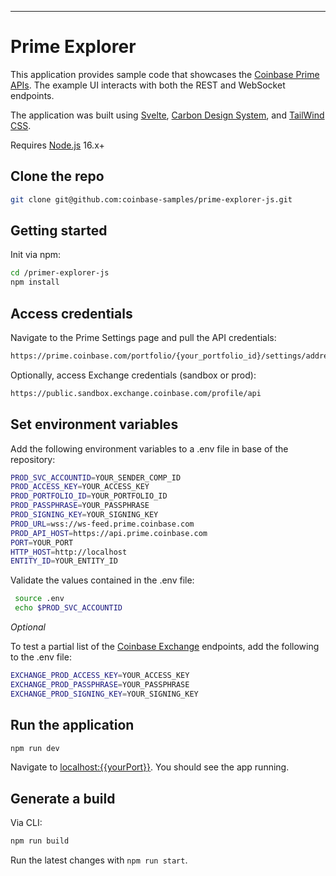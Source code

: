 ---

# Prime Explorer

This application provides sample code that showcases the [Coinbase Prime APIs](https://docs.cloud.coinbase.com/prime/docs#introduction). The example UI interacts with both the REST and WebSocket endpoints. 

The application was built using [Svelte](https://svelte.dev/), [Carbon Design System](https://carbondesignsystem.com/), and [TailWind CSS](https://tailwindcss.com/).

Requires [Node.js](https://nodejs.org) 16.x+

## Clone the repo

```bash
git clone git@github.com:coinbase-samples/prime-explorer-js.git
```

## Getting started

Init via npm:

```bash
cd /primer-explorer-js
npm install
```

## Access credentials

Navigate to the Prime Settings page and pull the API credentials:

```bash
https://prime.coinbase.com/portfolio/{your_portfolio_id}/settings/address-book
```

Optionally, access Exchange credentials (sandbox or prod):

```bash
https://public.sandbox.exchange.coinbase.com/profile/api
````

## Set environment variables

Add the following environment variables to a .env file in base of the repository:

```bash
PROD_SVC_ACCOUNTID=YOUR_SENDER_COMP_ID
PROD_ACCESS_KEY=YOUR_ACCESS_KEY
PROD_PORTFOLIO_ID=YOUR_PORTFOLIO_ID
PROD_PASSPHRASE=YOUR_PASSPHRASE
PROD_SIGNING_KEY=YOUR_SIGNING_KEY
PROD_URL=wss://ws-feed.prime.coinbase.com
PROD_API_HOST=https://api.prime.coinbase.com
PORT=YOUR_PORT
HTTP_HOST=http://localhost
ENTITY_ID=YOUR_ENTITY_ID
```
Validate the values contained in the .env file:

```bash
 source .env
 echo $PROD_SVC_ACCOUNTID
```

*Optional*

To test a partial list of the [Coinbase Exchange](https://docs.cloud.coinbase.com/exchange/reference/exchangerestapi_getaccounts) endpoints, add the following to the .env file:

```bash
EXCHANGE_PROD_ACCESS_KEY=YOUR_ACCESS_KEY
EXCHANGE_PROD_PASSPHRASE=YOUR_PASSPHRASE
EXCHANGE_PROD_SIGNING_KEY=YOUR_SIGNING_KEY
```

## Run the application

```bash
npm run dev
```

Navigate to [localhost:{{yourPort}}](http://localhost:{{yourPort}}). You should see the app running.


## Generate a build

Via CLI:

```bash
npm run build
```

Run the latest changes with `npm run start`.


